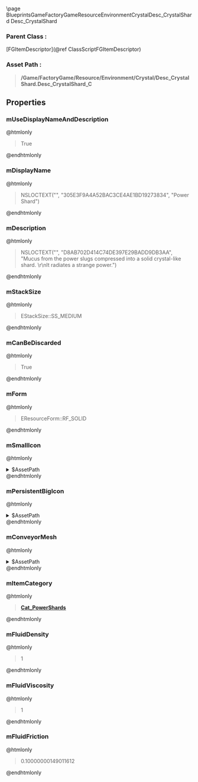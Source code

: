 \page BlueprintsGameFactoryGameResourceEnvironmentCrystalDesc_CrystalShard Desc_CrystalShard
### Parent Class :
[FGItemDescriptor](@ref ClassScriptFGItemDescriptor)
### Asset Path :
<b><blockquote>/Game/FactoryGame/Resource/Environment/Crystal/Desc_CrystalShard.Desc_CrystalShard_C</blockquote></b>
## Properties

### mUseDisplayNameAndDescription
@htmlonly
<blockquote>True</blockquote>
@endhtmlonly

### mDisplayName
@htmlonly
<blockquote>NSLOCTEXT("", "305E3F9A4A52BAC3CE4AE1BD19273834", "Power Shard")</blockquote>
@endhtmlonly

### mDescription
@htmlonly
<blockquote>NSLOCTEXT("", "D8AB702D414C74DE397E29BADD9DB3AA", "Mucus from the power slugs compressed into a solid crystal-like shard. \r\nIt radiates a strange power.")</blockquote>
@endhtmlonly

### mStackSize
@htmlonly
<blockquote>EStackSize::SS_MEDIUM</blockquote>
@endhtmlonly

### mCanBeDiscarded
@htmlonly
<blockquote>True</blockquote>
@endhtmlonly

### mForm
@htmlonly
<blockquote>EResourceForm::RF_SOLID</blockquote>
@endhtmlonly

### mSmallIcon
@htmlonly
<details>
 <summary>$AssetPath</summary>
<b><a href="_blueprints_game_factory_game_resource_environment_crystal_u_i_power_shard_64.html"><blockquote>PowerShard_64</blockquote></a></b>
</details>
@endhtmlonly

### mPersistentBigIcon
@htmlonly
<details>
 <summary>$AssetPath</summary>
<b><a href="_blueprints_game_factory_game_resource_environment_crystal_u_i_power_shard_256.html"><blockquote>PowerShard_256</blockquote></a></b>
</details>
@endhtmlonly

### mConveyorMesh
@htmlonly
<details>
 <summary>$AssetPath</summary>
<b><a href="_blueprints_game_factory_game_resource_parts_power_shard_s_m__power_shard_01.html"><blockquote>SM_PowerShard_01</blockquote></a></b>
</details>
@endhtmlonly

### mItemCategory
@htmlonly
<b><a href="_blueprints_game_factory_game_resource_item_categories_cat__power_shards.html"><blockquote>Cat_PowerShards</blockquote></a></b>
@endhtmlonly

### mFluidDensity
@htmlonly
<blockquote>1</blockquote>
@endhtmlonly

### mFluidViscosity
@htmlonly
<blockquote>1</blockquote>
@endhtmlonly

### mFluidFriction
@htmlonly
<blockquote>0.10000000149011612</blockquote>
@endhtmlonly

